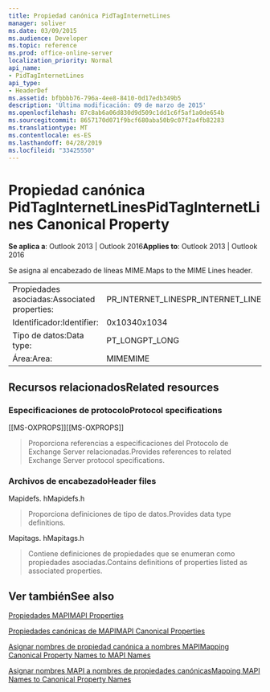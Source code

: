 ```yaml
---
title: Propiedad canónica PidTagInternetLines
manager: soliver
ms.date: 03/09/2015
ms.audience: Developer
ms.topic: reference
ms.prod: office-online-server
localization_priority: Normal
api_name:
- PidTagInternetLines
api_type:
- HeaderDef
ms.assetid: bfbbbb76-796a-4ee8-8410-0d17edb349b5
description: 'Última modificación: 09 de marzo de 2015'
ms.openlocfilehash: 87c8ab6a06d830d9d509c1dd1c6f5af1a0de654b
ms.sourcegitcommit: 8657170d071f9bcf680aba50b9c07f2a4fb82283
ms.translationtype: MT
ms.contentlocale: es-ES
ms.lasthandoff: 04/28/2019
ms.locfileid: "33425550"
---
```

# <a name="pidtaginternetlines-canonical-property"></a><span data-ttu-id="2a888-103">Propiedad canónica PidTagInternetLines</span><span class="sxs-lookup"><span data-stu-id="2a888-103">PidTagInternetLines Canonical Property</span></span>

  
  
<span data-ttu-id="2a888-104">**Se aplica a**: Outlook 2013 | Outlook 2016</span><span class="sxs-lookup"><span data-stu-id="2a888-104">**Applies to**: Outlook 2013 | Outlook 2016</span></span> 
  
<span data-ttu-id="2a888-105">Se asigna al encabezado de líneas MIME.</span><span class="sxs-lookup"><span data-stu-id="2a888-105">Maps to the MIME Lines header.</span></span>
  
|||
|:-----|:-----|
|<span data-ttu-id="2a888-106">Propiedades asociadas:</span><span class="sxs-lookup"><span data-stu-id="2a888-106">Associated properties:</span></span>  <br/> |<span data-ttu-id="2a888-107">PR_INTERNET_LINES</span><span class="sxs-lookup"><span data-stu-id="2a888-107">PR_INTERNET_LINES</span></span>  <br/> |
|<span data-ttu-id="2a888-108">Identificador:</span><span class="sxs-lookup"><span data-stu-id="2a888-108">Identifier:</span></span>  <br/> |<span data-ttu-id="2a888-109">0x1034</span><span class="sxs-lookup"><span data-stu-id="2a888-109">0x1034</span></span>  <br/> |
|<span data-ttu-id="2a888-110">Tipo de datos:</span><span class="sxs-lookup"><span data-stu-id="2a888-110">Data type:</span></span>  <br/> |<span data-ttu-id="2a888-111">PT_LONG</span><span class="sxs-lookup"><span data-stu-id="2a888-111">PT_LONG</span></span>  <br/> |
|<span data-ttu-id="2a888-112">Área:</span><span class="sxs-lookup"><span data-stu-id="2a888-112">Area:</span></span>  <br/> |<span data-ttu-id="2a888-113">MIME</span><span class="sxs-lookup"><span data-stu-id="2a888-113">MIME</span></span>  <br/> |
   
## <a name="related-resources"></a><span data-ttu-id="2a888-114">Recursos relacionados</span><span class="sxs-lookup"><span data-stu-id="2a888-114">Related resources</span></span>

### <a name="protocol-specifications"></a><span data-ttu-id="2a888-115">Especificaciones de protocolo</span><span class="sxs-lookup"><span data-stu-id="2a888-115">Protocol specifications</span></span>

<span data-ttu-id="2a888-116">[[MS-OXPROPS]]</span><span class="sxs-lookup"><span data-stu-id="2a888-116">[[MS-OXPROPS]]</span></span> 
  
> <span data-ttu-id="2a888-117">Proporciona referencias a especificaciones del Protocolo de Exchange Server relacionadas.</span><span class="sxs-lookup"><span data-stu-id="2a888-117">Provides references to related Exchange Server protocol specifications.</span></span>
    
### <a name="header-files"></a><span data-ttu-id="2a888-118">Archivos de encabezado</span><span class="sxs-lookup"><span data-stu-id="2a888-118">Header files</span></span>

<span data-ttu-id="2a888-119">Mapidefs. h</span><span class="sxs-lookup"><span data-stu-id="2a888-119">Mapidefs.h</span></span>
  
> <span data-ttu-id="2a888-120">Proporciona definiciones de tipo de datos.</span><span class="sxs-lookup"><span data-stu-id="2a888-120">Provides data type definitions.</span></span>
    
<span data-ttu-id="2a888-121">Mapitags. h</span><span class="sxs-lookup"><span data-stu-id="2a888-121">Mapitags.h</span></span>
  
> <span data-ttu-id="2a888-122">Contiene definiciones de propiedades que se enumeran como propiedades asociadas.</span><span class="sxs-lookup"><span data-stu-id="2a888-122">Contains definitions of properties listed as associated properties.</span></span>
    
## <a name="see-also"></a><span data-ttu-id="2a888-123">Ver también</span><span class="sxs-lookup"><span data-stu-id="2a888-123">See also</span></span>



[<span data-ttu-id="2a888-124">Propiedades MAPI</span><span class="sxs-lookup"><span data-stu-id="2a888-124">MAPI Properties</span></span>](mapi-properties.md)
  
[<span data-ttu-id="2a888-125">Propiedades canónicas de MAPI</span><span class="sxs-lookup"><span data-stu-id="2a888-125">MAPI Canonical Properties</span></span>](mapi-canonical-properties.md)
  
[<span data-ttu-id="2a888-126">Asignar nombres de propiedad canónica a nombres MAPI</span><span class="sxs-lookup"><span data-stu-id="2a888-126">Mapping Canonical Property Names to MAPI Names</span></span>](mapping-canonical-property-names-to-mapi-names.md)
  
[<span data-ttu-id="2a888-127">Asignar nombres MAPI a nombres de propiedades canónicas</span><span class="sxs-lookup"><span data-stu-id="2a888-127">Mapping MAPI Names to Canonical Property Names</span></span>](mapping-mapi-names-to-canonical-property-names.md)

